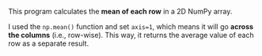 
This program calculates the **mean of each row** in a 2D NumPy array.

I used the `np.mean()` function and set `axis=1`, which means it will go **across the columns** (i.e., row-wise). This way, it returns the average value of each row as a separate result.